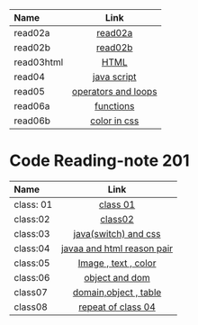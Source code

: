 | Name      | Link     
| :------------- | :----------: | 
|  read02a |  [read02a](./read02a)  | 
|  read02b   | [read02b](./read02b) | 
|  read03html   | [HTML](./read03html) | 
|  read04   | [java script](./read04) | 
|  read05   | [operators and loops](./read05) | 
|  read06a   | [functions](./read06a) | 
|  read06b   | [color in css](./read06b) | 



# Code Reading-note 201

| Name      | Link     
| :------------- | :----------: |
|  class: 01        |  [class 01](./class-01) |
| class:02         |[class02](./class02.md)
| class:03  |[java(switch) and css](./calss03.md)
| class:04  | [javaa and html reason pair](class04.md)
| class:05  | [Image , text , color](class05.md)
| class:06  | [object and dom](class06.md)
| class07   | [domain,object , table](class07.md)
|class08    |[repeat of class 04](class08)
